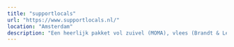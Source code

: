 ```yaml
---
title: "supportlocals"
url: "https://www.supportlocals.nl/"
location: "Amsterdam"
description: "Een heerlijk pakket vol zuivel (MOMA), vlees (Brandt & Levie), brood (Mama) en groenten (Instock)."
---
```

